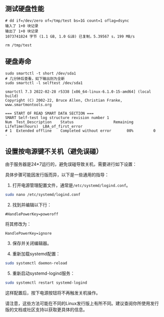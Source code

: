 ## 测试硬盘性能
```shell
# dd if=/dev/zero of=/tmp/test bs=1G count=1 oflag=dsync
输入了 1+0 块记录
输出了 1+0 块记录
1073741824 字节 (1.1 GB, 1.0 GiB) 已复制，5.39567 s，199 MB/s

rm /tmp/test
```

## 硬盘寿命
```shell
sudo smartctl -t short /dev/sda1
# 几分钟后查看，如下输出则为全新
sudo smartctl -l selftest /dev/sda1

smartctl 7.3 2022-02-28 r5338 [x86_64-linux-6.1.0-15-amd64] (local build)
Copyright (C) 2002-22, Bruce Allen, Christian Franke, www.smartmontools.org

=== START OF READ SMART DATA SECTION ===
SMART Self-test log structure revision number 1
Num  Test_Description    Status                  Remaining  LifeTime(hours)  LBA_of_first_error
# 1  Extended offline    Completed without error       00%         0         -

```

## 设置按电源键不关机（避免误碰）
由于服务器是24*7运行的，避免误碰导致关机，需要进行如下设置：

具体步骤可能因发行版而异，以下是一些通用的指导：

1. 打开电源管理配置文件，通常是`/etc/systemd/logind.conf`。

```bash
sudo nano /etc/systemd/logind.conf
```

2. 找到并编辑以下行：

```plaintext
#HandlePowerKey=poweroff
```

将其修改为：

```plaintext
HandlePowerKey=ignore
```

3. 保存并关闭编辑器。

4. 重新加载systemd配置：

```bash
sudo systemctl daemon-reload
```

5. 重新启动systemd-logind服务：

```bash
sudo systemctl restart systemd-logind
```

这样配置后，按下电源按钮将不再触发关机操作。

请注意，这些方法可能在不同的Linux发行版上有所不同。建议查阅你所使用发行版的文档或社区支持以获取更具体的信息。
